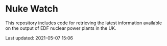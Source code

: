 # Nuke Watch

This repository includes code for retrieving the latest information available on the output of EDF nuclear power plants in the UK.

Last updated: 2021-05-07 15:06